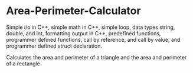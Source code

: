 # Area-Perimeter-Calculator

Simple i/o in C++, simple math in C++, simple loop, data types string, double, and int, formatting 
output in C++, predefined functions, programmer defined functions, call by reference, and call by value, and programmer defined struct declaration. 
 
Calculates the area and perimeter of a triangle and the area and perimeter of a rectangle 
